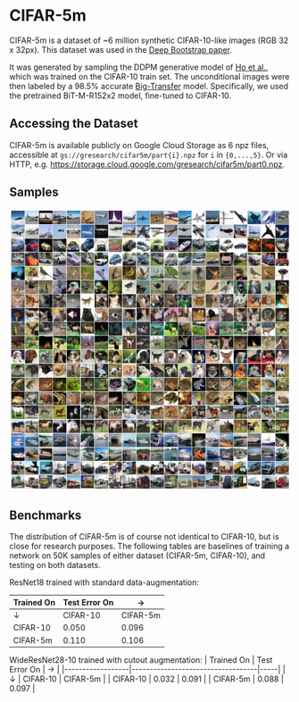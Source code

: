 # CIFAR-5m

CIFAR-5m is a dataset of ~6 million synthetic CIFAR-10-like images (RGB 32 x 32px).
This dataset was used in the [Deep Bootstrap paper](https://arxiv.org/abs/2010.08127).

It was generated by sampling the DDPM generative model of [Ho et al.](https://github.com/hojonathanho/diffusion),
which was trained on the CIFAR-10 train set.
The unconditional images were then labeled by a 98.5% accurate [Big-Transfer](https://github.com/google-research/big_transfer) model.
Specifically, we used the pretrained BiT-M-R152x2 model, fine-tuned to CIFAR-10.

## Accessing the Dataset
CIFAR-5m is available publicly on Google Cloud Storage as 6 npz files,
accessible at `gs://gresearch/cifar5m/part{i}.npz` for `i` in `{0,...,5}`.
Or via HTTP, e.g. <https://storage.cloud.google.com/gresearch/cifar5m/part0.npz>.

## Samples

![samples](./cifar5m_samples.png)

## Benchmarks
The distribution of CIFAR-5m is of course not identical to CIFAR-10,
but is close for research purposes.
The following tables are baselines of training a network on 50K samples of either dataset (CIFAR-5m, CIFAR-10), and testing on both datasets.

ResNet18 trained with standard data-augmentation:

|  Trained On  |   Test Error On  | → |
|------------------|-----------------------------------|-----|
|     ↓        | CIFAR-10                          | CIFAR-5m |
|  CIFAR-10   | 0.050                             | 0.096    |
|  CIFAR-5m   | 0.110                             | 0.106    |

 WideResNet28-10 trained with cutout augmentation:
|  Trained On  |   Test Error On  | → |
|------------------|-----------------------------------|-----|
|     ↓        | CIFAR-10                          | CIFAR-5m |
|  CIFAR-10   |  0.032                              |  0.091     |
|  CIFAR-5m   |  0.088                          |  0.097   |


